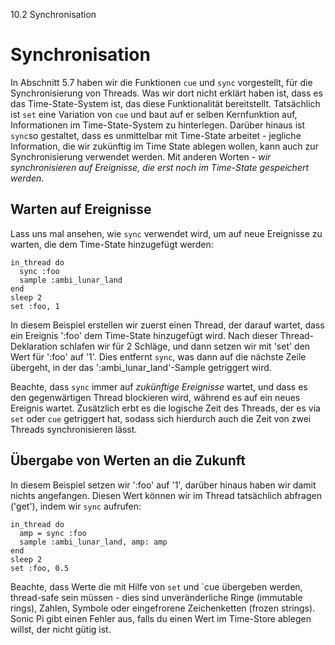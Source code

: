 10.2 Synchronisation

# Synchronisation

In Abschnitt 5.7 haben wir die Funktionen `cue` und `sync` vorgestellt, für die Synchronisierung von Threads. Was wir dort nicht erklärt haben ist, dass es das Time-State-System ist, das diese Funktionalität bereitstellt. Tatsächlich ist `set` eine Variation von `cue` und baut auf er selben Kernfunktion auf, Informationen im Time-State-System zu hinterlegen. Darüber hinaus ist `sync`so gestaltet, dass es unmittelbar mit Time-State arbeitet - jegliche Information, die wir zukünftig im Time State ablegen wollen, kann auch zur Synchronisierung verwendet werden. Mit anderen Worten - *wir synchronisieren auf Ereignisse, die erst noch im Time-State gespeichert werden*.

## Warten auf Ereignisse

Lass uns mal ansehen, wie `sync` verwendet wird, um auf neue Ereignisse zu warten, die dem Time-State hinzugefügt werden:

```
in_thread do
  sync :foo
  sample :ambi_lunar_land
end
sleep 2
set :foo, 1
```

In diesem Beispiel erstellen wir zuerst einen Thread, der darauf wartet, dass ein Ereignis ':foo' dem Time-State hinzugefügt wird. Nach dieser Thread-Deklaration schlafen wir für 2 Schläge, und dann setzen wir mit 'set' den Wert für ':foo' auf '1'. Dies entfernt `sync`, was dann auf die nächste Zeile übergeht, in der das ':ambi_lunar_land'-Sample getriggert wird.

Beachte, dass `sync` immer auf *zukünftige Ereignisse* wartet, und dass es den gegenwärtigen Thread blockieren wird, während es auf ein neues Ereignis wartet. Zusätzlich erbt es die logische Zeit des Threads, der es via `set` oder `cue` getriggert hat, sodass sich hierdurch auch die Zeit von zwei Threads synchronisieren lässt.

## Übergabe von Werten an die Zukunft

In diesem Beispiel setzen wir ':foo' auf '1', darüber hinaus haben wir damit nichts angefangen. Diesen Wert können wir im Thread tatsächlich abfragen ('get'), indem wir `sync` aufrufen:

```
in_thread do
  amp = sync :foo
  sample :ambi_lunar_land, amp: amp
end
sleep 2
set :foo, 0.5
```

Beachte, dass Werte die mit Hilfe von `set` und `cue übergeben werden, thread-safe sein müssen - dies sind unveränderliche Ringe (immutable rings), Zahlen, Symbole oder eingefrorene Zeichenketten (frozen strings). Sonic Pi gibt einen Fehler aus, falls du einen Wert im Time-Store ablegen willst, der nicht gütig ist.
